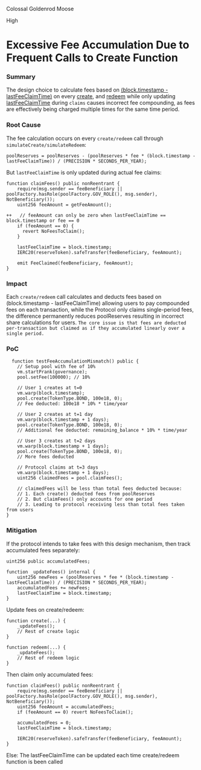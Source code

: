 Colossal Goldenrod Moose

High

# Excessive Fee Accumulation Due to Frequent Calls to Create Function

### Summary
The design choice to calculate fees based on [(block.timestamp - lastFeeClaimTime)](https://github.com/sherlock-audit/2024-12-plaza-finance/blob/14a962c52a8f4731bbe4655a2f6d0d85e144c7c2/plaza-evm/src/Pool.sol#L273) on every [create](https://github.com/sherlock-audit/2024-12-plaza-finance/blob/14a962c52a8f4731bbe4655a2f6d0d85e144c7c2/plaza-evm/src/Pool.sol#L262-L293), and [redeem](https://github.com/sherlock-audit/2024-12-plaza-finance/blob/14a962c52a8f4731bbe4655a2f6d0d85e144c7c2/plaza-evm/src/Pool.sol#L433) while only updating [lastFeeClaimTime](https://github.com/sherlock-audit/2024-12-plaza-finance/blob/14a962c52a8f4731bbe4655a2f6d0d85e144c7c2/plaza-evm/src/Pool.sol#L708) during `claims` causes incorrect fee compounding, as fees are effectively being charged multiple times for the same time period.

### Root Cause
The fee calculation occurs on every `create/redeem` call through `simulateCreate/simulateRedeem`:
```solidity
poolReserves = poolReserves - (poolReserves * fee * (block.timestamp - lastFeeClaimTime)) / (PRECISION * SECONDS_PER_YEAR);
```

But `lastFeeClaimTime` is only updated during actual fee claims:
```solidity
function claimFees() public nonReentrant {
    require(msg.sender == feeBeneficiary || poolFactory.hasRole(poolFactory.GOV_ROLE(), msg.sender), NotBeneficiary());
    uint256 feeAmount = getFeeAmount();
    
++   // feeAmount can only be zero when lastFeeClaimTime == block.timestamp or fee == 0
    if (feeAmount == 0) {
      revert NoFeesToClaim();
    }
    
    lastFeeClaimTime = block.timestamp;
    IERC20(reserveToken).safeTransfer(feeBeneficiary, feeAmount);
    
    emit FeeClaimed(feeBeneficiary, feeAmount);
}
```

### Impact
Each `create/redeem` call calculates and deducts fees based on (block.timestamp - lastFeeClaimTime) allowing users to pay compounded fees on each transaction, while the Protocol only claims single-period fees, the difference permanently reduces poolReserves resulting in incorrect share calculations for users.
`The core issue is that fees are deducted per-transaction but claimed as if they accumulated linearly over a single period.`

### PoC
```solidity
  function testFeeAccumulationMismatch() public {
    // Setup pool with fee of 10%
    vm.startPrank(governance);
    pool.setFee(100000); // 10%
    
    // User 1 creates at t=0
    vm.warp(block.timestamp);
    pool.create(TokenType.BOND, 100e18, 0);
    // Fee deducted: 100e18 * 10% * time/year
    
    // User 2 creates at t=1 day
    vm.warp(block.timestamp + 1 days); 
    pool.create(TokenType.BOND, 100e18, 0);
    // Additional fee deducted: remaining_balance * 10% * time/year
    
    // User 3 creates at t=2 days
    vm.warp(block.timestamp + 1 days);
    pool.create(TokenType.BOND, 100e18, 0);
    // More fees deducted
    
    // Protocol claims at t=3 days
    vm.warp(block.timestamp + 1 days);
    uint256 claimedFees = pool.claimFees();
    
    // claimedFees will be less than total fees deducted because:
    // 1. Each create() deducted fees from poolReserves
    // 2. But claimFees() only accounts for one period
    // 3. Leading to protocol receiving less than total fees taken from users
}
```
### Mitigation
If the protocol intends to take fees with this design mechanism, then track accumulated fees separately:
```solidity
uint256 public accumulatedFees;

function _updateFees() internal {
    uint256 newFees = (poolReserves * fee * (block.timestamp - lastFeeClaimTime)) / (PRECISION * SECONDS_PER_YEAR);
    accumulatedFees += newFees;
    lastFeeClaimTime = block.timestamp;
}
```

Update fees on create/redeem:
```solidity
function create(...) {
    _updateFees();
    // Rest of create logic
}

function redeem(...) {
    _updateFees(); 
    // Rest of redeem logic
}
```
Then claim only accumulated fees:
```solidity
function claimFees() public nonReentrant {
    require(msg.sender == feeBeneficiary || poolFactory.hasRole(poolFactory.GOV_ROLE(), msg.sender), NotBeneficiary());
    uint256 feeAmount = accumulatedFees;
    if (feeAmount == 0) revert NoFeesToClaim();
    
    accumulatedFees = 0;
    lastFeeClaimTime = block.timestamp;
    
    IERC20(reserveToken).safeTransfer(feeBeneficiary, feeAmount);
}
```
Else:
The lastFeeClaimTime can be updated each time create/redeem function is been called